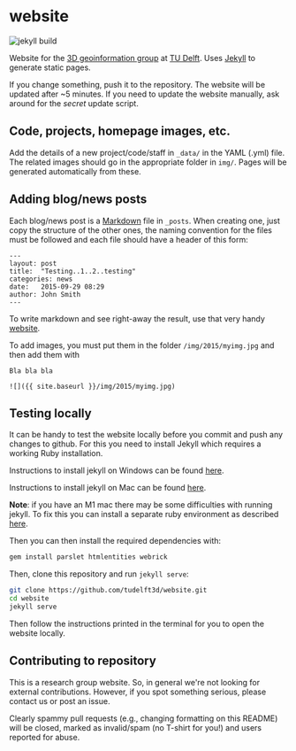 # website

![jekyll build](https://github.com/tudelft3d/website/workflows/jekyll%20build/badge.svg)


Website for the [3D geoinformation group](http://3dgeoinfo.bk.tudelft.nl) at [TU Delft](http://www.tudelft.nl). Uses [Jekyll](http://www.jekyllrb.com) to generate static pages.

If you change something, push it to the repository. The website will be updated after ~5 minutes. If you need to update the website manually, ask around for the *secret* update script.


## Code, projects, homepage images, etc.

Add the details of a new project/code/staff in `_data/` in the YAML (.yml) file. The related images should go in the appropriate folder in `img/`. Pages will be generated automatically from these.


## Adding blog/news posts

Each blog/news post is a [Markdown](http://daringfireball.net/projects/markdown/syntax) file in `_posts`. When creating one, just copy the structure of the other ones, the naming convention for the files must be followed and each file should have a header of this form:

```
---
layout: post
title:  "Testing..1..2..testing"
categories: news
date:   2015-09-29 08:29
author: John Smith
---
```

To write markdown and see right-away the result, use that very handy [website](http://dillinger.io). 

To add images, you must put them in the folder `/img/2015/myimg.jpg` and then add them with 

```
Bla bla bla 

![]({{ site.baseurl }}/img/2015/myimg.jpg)
```

## Testing locally
It can be handy to test the website locally before you commit and push any changes to github.  For this you need to install Jekyll which requires a working Ruby installation. 

Instructions to install jekyll on Windows can be found [here](https://jekyllrb.com/docs/installation/windows).

Instructions to install jekyll on Mac can be found [here](https://jekyllrb.com/docs/installation/macos/).

**Note**: if you have an M1 mac there may be some difficulties with running jekyll. To fix this you can install a separate ruby environment as described [here]( http://www.earthinversion.com/blogging/how-to-install-jekyll-on-appple-m1-macbook/).

Then you can then install the required dependencies with:

```bash
gem install parslet htmlentities webrick
```

Then, clone this repository and run `jekyll serve`:

```bash 
git clone https://github.com/tudelft3d/website.git
cd website
jekyll serve
```

Then follow the instructions printed in the terminal for you to open the website locally.


## Contributing to repository

This is a research group website. So, in general we're not looking for external contributions. However, if you spot something serious, please contact us or post an issue.

Clearly spammy pull requests (e.g., changing formatting on this README) will be closed, marked as invalid/spam (no T-shirt for you!) and users reported for abuse.
